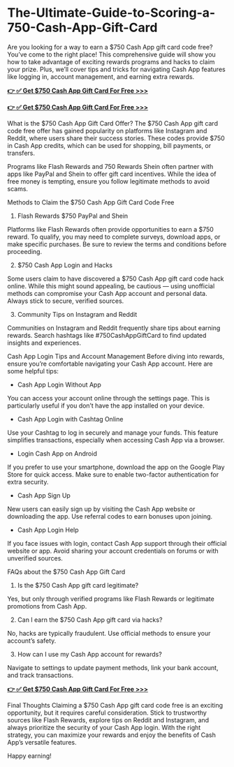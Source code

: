 # The-Ultimate-Guide-to-Scoring-a-750-Cash-App-Gift-Card
Are you looking for a way to earn a $750 Cash App gift card code free? You’ve come to the right place! This comprehensive guide will show you how to take advantage of exciting rewards programs and hacks to claim your prize. Plus, we’ll cover tips and tricks for navigating Cash App features like logging in, account management, and earning extra rewards.

**[👉 ✅ Get $750 Cash App Gift Card For Free >>>](https://liveoffer247.xyz/I/cashapp)**

**[👉 ✅ Get $750 Cash App Gift Card For Free >>>](https://liveoffer247.xyz/I/cashapp)**

What is the $750 Cash App Gift Card Offer?
The $750 Cash App gift card code free offer has gained popularity on platforms like Instagram and Reddit, where users share their success stories. These codes provide $750 in Cash App credits, which can be used for shopping, bill payments, or transfers.

Programs like Flash Rewards and 750 Rewards Shein often partner with apps like PayPal and Shein to offer gift card incentives. While the idea of free money is tempting, ensure you follow legitimate methods to avoid scams.

Methods to Claim the $750 Cash App Gift Card Code Free
1. Flash Rewards $750 PayPal and Shein

Platforms like Flash Rewards often provide opportunities to earn a $750 reward. To qualify, you may need to complete surveys, download apps, or make specific purchases. Be sure to review the terms and conditions before proceeding.

2. $750 Cash App Login and Hacks

Some users claim to have discovered a $750 Cash App gift card code hack online. While this might sound appealing, be cautious — using unofficial methods can compromise your Cash App account and personal data. Always stick to secure, verified sources.

3. Community Tips on Instagram and Reddit

Communities on Instagram and Reddit frequently share tips about earning rewards. Search hashtags like #750CashAppGiftCard to find updated insights and experiences.

Cash App Login Tips and Account Management
Before diving into rewards, ensure you’re comfortable navigating your Cash App account. Here are some helpful tips:

- Cash App Login Without App

You can access your account online through the settings page. This is particularly useful if you don’t have the app installed on your device.

- Cash App Login with Cashtag Online

Use your Cashtag to log in securely and manage your funds. This feature simplifies transactions, especially when accessing Cash App via a browser.

- Login Cash App on Android

If you prefer to use your smartphone, download the app on the Google Play Store for quick access. Make sure to enable two-factor authentication for extra security.

- Cash App Sign Up

New users can easily sign up by visiting the Cash App website or downloading the app. Use referral codes to earn bonuses upon joining.

- Cash App Login Help

If you face issues with login, contact Cash App support through their official website or app. Avoid sharing your account credentials on forums or with unverified sources.

FAQs about the $750 Cash App Gift Card
1. Is the $750 Cash App gift card legitimate?

Yes, but only through verified programs like Flash Rewards or legitimate promotions from Cash App.

2. Can I earn the $750 Cash App gift card via hacks?

No, hacks are typically fraudulent. Use official methods to ensure your account’s safety.

3. How can I use my Cash App account for rewards?

Navigate to settings to update payment methods, link your bank account, and track transactions.

**[👉 ✅ Get $750 Cash App Gift Card For Free >>>](https://liveoffer247.xyz/I/cashapp)**

Final Thoughts
Claiming a $750 Cash App gift card code free is an exciting opportunity, but it requires careful consideration. Stick to trustworthy sources like Flash Rewards, explore tips on Reddit and Instagram, and always prioritize the security of your Cash App login. With the right strategy, you can maximize your rewards and enjoy the benefits of Cash App’s versatile features.

Happy earning!
